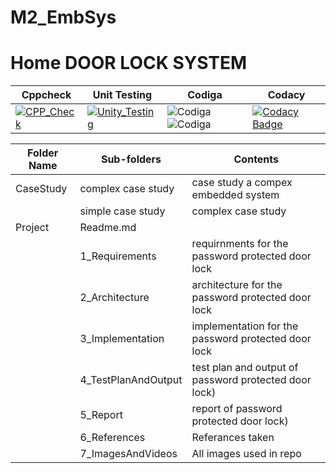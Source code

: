 # M2_EmbSys

# Home DOOR LOCK SYSTEM
| Cppcheck | Unit Testing | Codiga | Codacy |
| --- | --- | --- | --- | 
|[![CPP_Check](https://github.com/Nehalkamble/M2_EmbSys/actions/workflows/c-cpp_check.yml/badge.svg)](https://github.com/Nehalkamble/M2_EmbSys/actions/workflows/c-cpp_check.yml)|[![Unity_Testing](https://github.com/Nehalkamble/M2_EmbSys/actions/workflows/unity%20testing.yml/badge.svg)](https://github.com/Nehalkamble/M2_EmbSys/actions/workflows/unity%20testing.yml)|![Codiga](https://api.codiga.io/project/31661/score/svg)   ![Codiga](https://api.codiga.io/project/31661/status/svg)|[![Codacy Badge](https://app.codacy.com/project/badge/Grade/cfa49caa6c5e42e3a726da10f087068c)](https://www.codacy.com/gh/Nehalkamble/M2_EmbSys/dashboard?utm_source=github.com&amp;utm_medium=referral&amp;utm_content=Nehalkamble/M2_EmbSys&amp;utm_campaign=Badge_Grade)|


| Folder Name | Sub-folders | Contents|
|---|---|---|
| CaseStudy | complex case study |case study a compex embedded system|
||simple case study|complex case study |case study a simple embedded system|
| Project | Readme.md |
||  1_Requirements | requirnments for the password protected door lock  |
||  2_Architecture | architecture for the password protected door lock |
||  3_Implementation |implementation for the password protected door lock |
||  4_TestPlanAndOutput | test plan and output of password protected door lock) |
||  5_Report |report of password protected door lock) |
||  6_References | Referances taken|
||  7_ImagesAndVideos | All images used in repo |

